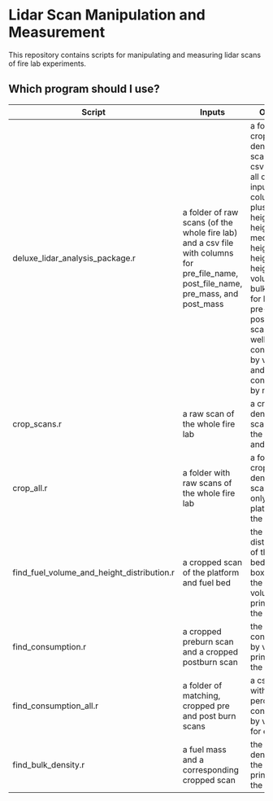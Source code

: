 # Lidar Scan Manipulation and Measurement
This repository contains scripts for manipulating and measuring lidar scans of fire lab experiments. 

## Which program should I use?
| Script | Inputs | Outputs |
|--------|---------|--------|
|deluxe_lidar_analysis_package.r|a folder of raw scans (of the whole fire lab) and a csv file with columns for pre_file_name, post_file_name, pre_mass, and post_mass|a folder of cropped, denoised scans and a csv file with all of the input columns, plus min height, q1 height, median height, q3 height, max height, volume, and bulk density for both pre- and post- burn scans, as well as consumption by volume and consumption by mass|
|crop_scans.r|a raw scan of the whole fire lab|a cropped, denoised scan of only the platform and fuel bed|
|crop_all.r|a folder with raw scans of the whole fire lab|a folder with cropped, denoised scans of only the platform and the fuel bed|
|find_fuel_volume_and_height_distribution.r|a cropped scan of the platform and fuel bed|the height distribution of the fuel bed in a boxplot and the fuelbed volume printed to the console|
|find_consumption.r|a cropped preburn scan and a cropped postburn scan|the percent consumed by volume, printed to the console|
|find_consumption_all.r|a folder of matching, cropped pre and post burn scans|a csv file with the percent consumed, by volume, for each pair|
|find_bulk_density.r|a fuel mass and a corresponding cropped scan|the bulk density of the fuelbed, printed to the console|
